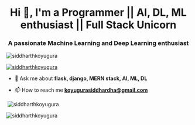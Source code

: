 <h1 align="center">Hi 👋, I'm a Programmer || AI, DL, ML enthusiast || Full Stack Unicorn</h1>
<h3 align="center">A passionate Machine Learning and Deep Learning enthusiast</h3>

<p align="left"> <img src="https://komarev.com/ghpvc/?username=siddharthkoyugura&label=Profile%20views&color=0e75b6&style=flat" alt="siddharthkoyugura" /> </p>

<p align="left"> <a href="https://github.com/ryo-ma/github-profile-trophy"><img src="https://github-profile-trophy.vercel.app/?username=siddharthkoyugura" alt="siddharthkoyugura" /></a> </p>

- 💬 Ask me about **flask, django, MERN stack, AI, ML, DL**

- 📫 How to reach me **koyugurasiddhardha@gmail.com**


<p>&nbsp;<img align="center" src="https://github-readme-stats.vercel.app/api?username=siddharthkoyugura&show_icons=true&locale=en" alt="siddharthkoyugura" /></p>

<p><img align="center" src="https://github-readme-streak-stats.herokuapp.com/?user=siddharthkoyugura&" alt="siddharthkoyugura" /></p>
